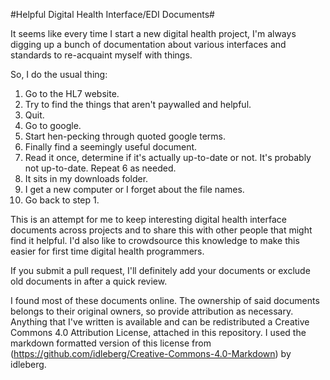 #Helpful Digital Health Interface/EDI Documents#

It seems like every time I start a new digital health project, I'm always digging up a bunch of documentation about various interfaces and standards to re-acquaint myself with things.

So, I do the usual thing:

1. Go to the HL7 website.
2. Try to find the things that aren't paywalled and helpful.
3. Quit.
4. Go to google.
5. Start hen-pecking through quoted google terms.
6. Finally find a seemingly useful document.
7. Read it once, determine if it's actually up-to-date or not. It's probably not up-to-date. Repeat 6 as needed.
8. It sits in my downloads folder.
9. I get a new computer or I forget about the file names.
10. Go back to step 1.

This is an attempt for me to keep interesting digital health interface documents across projects and to share this with other people that might find it helpful. I'd also like to crowdsource this knowledge to make this easier for first time digital health programmers.

If you submit a pull request, I'll definitely add your documents or exclude old documents in after a quick review.

I found most of these documents online. The ownership of said documents belongs to their original owners, so provide attribution as necessary. Anything that I've written is available and can be redistributed a Creative Commons 4.0 Attribution License, attached in this repository. I used the markdown formatted version of this license from (https://github.com/idleberg/Creative-Commons-4.0-Markdown) by idleberg.
